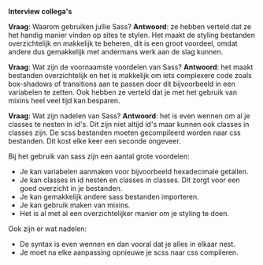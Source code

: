 **Interview collega's**

**Vraag**: Waarom gebruiken jullie Sass?
**Antwoord**: ze hebben verteld dat ze het handig manier vinden op sites te stylen. Het maakt de styling bestanden overzichtelijk en makkelijk te beheren, dit is een groot voordeel, omdat andere dus gemakkelijk met andermans werk aan de slag kunnen.

**Vraag**: Wat zijn de voornaamste voordelen van Sass?
**Antwoord**: het maakt bestanden overzichtelijk en het is makkelijk om iets complexere code zoals box-shadows of transitions aan te passen door dit bijvoorbeeld in een variabelen te zetten.
Ook hebben ze verteld dat je met het gebruik van mixins heel veel tijd kan besparen. 

**Vraag**:  Wat zijn nadelen van Sass?
**Antwoord**: het is even wennen om al je classes te nesten in id's. Dit zijn niet altijd id's maar kunnen ook classes in classes zijn.
De scss bestanden moeten gecompileerd worden naar css bestanden. Dit kost elke keer een seconde ongeveer. 

Bij het gebruik van sass zijn een aantal grote voordelen:

 - Je kan variabelen aanmaken voor bijvoorbeeld hexadecimale getallen.
 - Je kan classes in id nesten en classes in classes. Dit zorgt voor een goed overzicht in je bestanden.
 - Je kan gemakkelijk andere sass bestanden importeren.
 - Je kan gebruik maken van mixins.
 - Het is al met al een overzichtelijker manier om je styling te doen.

Ook zijn er wat nadelen:

 - De syntax is even wennen en dan vooral dat je alles in elkaar nest.
 - Je moet na elke aanpassing opnieuwe je scss naar css compileren.